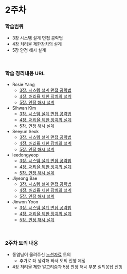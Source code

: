 # 2주차

### 학습범위
+ 3장 시스템 설계 면접 공략법
+ 4장 처리율 제한장치의 설계
+ 5장 안정 해시 설계

</br>

### 학습 정리내용 URL
+ Rosie Yang
  + [3장. 시스템 설계 면접 공략법](https://ilpyo-yang.github.io/cs/2023/04/13/CS_large_scale_system_design.html#3장-시스템-설계-면접-공략법)
  + [4장. 처리율 제한 장치의 설계](https://ilpyo-yang.github.io/cs/2023/04/13/CS_large_scale_system_design.html#4장-처리율-제한-장치의-설계)
  + [5장. 안정 해시 설계](https://ilpyo-yang.github.io/cs/2023/04/13/CS_large_scale_system_design.html#5장-안정-해시설계)
+ Sihwan Kim
  + [3장. 시스템 설계 면접 공략법](https://ddare.tistory.com/29)
  + [4장. 처리율 제한 장치의 설계](https://ddare.tistory.com/31)
  + [5장. 안정 해시 설계](https://ddare.tistory.com/32)
+ Seeyun Seok
  + [3장. 시스템 설계 면접 공략법](https://velog.io/@seanee3670/ch3.-%EC%8B%9C%EC%8A%A4%ED%85%9C-%EC%84%A4%EA%B3%84-%EB%A9%B4%EC%A0%91-%EA%B3%B5%EB%9E%B5%EB%B2%95)
  + [4장. 처리율 제한 장치의 설계](https://velog.io/@seanee3670/ch4.-%EC%B2%98%EB%A6%AC%EC%9C%A8-%EC%A0%9C%ED%95%9C-%EC%9E%A5%EC%B9%98%EC%9D%98-%EC%84%A4%EA%B3%84)
  + [5장. 안정 해시 설계](https://velog.io/@seanee3670/ch5.-%EC%95%88%EC%A0%95-%ED%95%B4%EC%8B%9C-%EC%84%A4%EA%B3%84)
+ leedongyeop
  + [3장. 시스템 설계 면접 공략법](https://leedongyeop.notion.site/3-afec214f9ca74f49adbcc38000d5197e?pvs=4)
  + [4장. 처리율 제한 장치의 설계](https://leedongyeop.notion.site/4-8d4fcdfc382e41b4bcb1b17731463140?pvs=4)
  + [5장. 안정 해시 설계](https://www.notion.so/leedongyeop/5-ec27874ddc0a4652aacc70352230e595?pvs=4)
+ Jiyeong Bae
  + [3장. 시스템 설계 면접 공략법](https://www.notion.so/j0-0/3-1e58ce249d6a422da70daec2760dd27e?pvs=4)
  + [4장. 처리율 제한 장치의 설계](https://www.notion.so/j0-0/4-713af4b9f3574c1b9511202c542ea622?pvs=4)
  + [5장. 안정 해시 설계](https://www.notion.so/j0-0/5-79ea074e9eee43fc85501eedacad5140?pvs=4)
+ Jinwon Yoon
  + [3장. 시스템 설계 면접 공략법](https://jinwonyoon.notion.site/Chapter-3-cb6ba58f30044b38998509d92b580738?pvs=4)
  + [4장. 처리율 제한 장치의 설계](https://jinwonyoon.notion.site/Chapter-4-80a2a5c037f8492596096c3adcd5b101?pvs=4)
  + [5장. 안정 해시 설계](https://jinwonyoon.notion.site/Chapter-5-459e2d08fc8b4487b0bfe9766b9f843c?pvs=4)

</br>

### 2주차 토의 내용
+ 동엽님이 올려주신 [노션자료](https://leedongyeop.notion.site/2-afe16a5fab60427faa3cd4cf03e11978?pvs=4) 토의
  + 추가로 더 생각해 와서 토의 진행 예정
+ 4장 처리율 제한 알고리즘과 5장 안정 해시 부분 질의응답 진행
